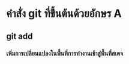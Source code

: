 # คำสั่ง git ที่ขึ้นต้นด้วยอักษร A

## git add

### เพิ่มการเปลี่ยนแปลงในพื้นที่การทำงานเข้าสู่พื้นที่สเตจ
